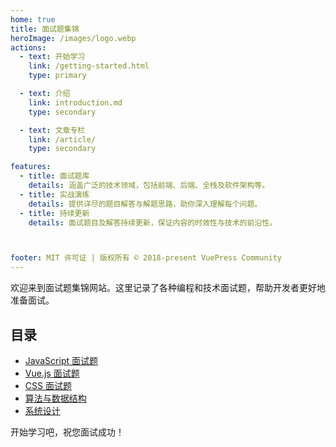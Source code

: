```yaml
---
home: true
title: 面试题集锦
heroImage: /images/logo.webp
actions:
  - text: 开始学习
    link: /getting-started.html
    type: primary

  - text: 介绍
    link: introduction.md
    type: secondary

  - text: 文章专栏
    link: /article/
    type: secondary

features:
  - title: 面试题库
    details: 涵盖广泛的技术领域，包括前端、后端、全栈及软件架构等。
  - title: 实战演练
    details: 提供详尽的题目解答与解题思路，助你深入理解每个问题。
  - title: 持续更新
    details: 面试题目及解答持续更新，保证内容的时效性与技术的前沿性。



footer: MIT 许可证 | 版权所有 © 2018-present VuePress Community
---
```


欢迎来到面试题集锦网站。这里记录了各种编程和技术面试题，帮助开发者更好地准备面试。

## 目录

- [JavaScript 面试题](/javascript-interview-questions.html)
- [Vue.js 面试题](/vuejs-interview-questions.html)
- [CSS 面试题](/css-interview-questions.html)
- [算法与数据结构](/algorithms-and-data-structures.html)
- [系统设计](/system-design.html)

开始学习吧，祝您面试成功！
